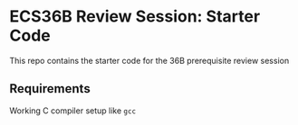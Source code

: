 # ECS36B Review Session: Starter Code

This repo contains the starter code for the 36B prerequisite review session

## Requirements

Working C compiler setup like `gcc`

